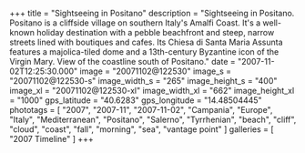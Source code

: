 +++
title = "Sightseeing in Positano"
description = "Sightseeing in Positano. Positano is a cliffside village on southern Italy's Amalfi Coast. It's a well-known holiday destination with a pebble beachfront and steep, narrow streets lined with boutiques and cafes. Its Chiesa di Santa Maria Assunta features a majolica-tiled dome and a 13th-century Byzantine icon of the Virgin Mary. View of the coastline south of Positano."
date = "2007-11-02T12:25:30.000"
image = "20071102@122530"
image_s = "20071102@122530-s"
image_width_s = "265"
image_height_s = "400"
image_xl = "20071102@122530-xl"
image_width_xl = "662"
image_height_xl = "1000"
gps_latitude = "40.6283"
gps_longitude = "14.48504445"
phototags = [ "2007", "2007-11", "2007-11-02", "Campania", "Europe", "Italy", "Mediterranean", "Positano", "Salerno", "Tyrrhenian", "beach", "cliff", "cloud", "coast", "fall", "morning", "sea", "vantage point" ]
galleries = [ "2007 Timeline" ]
+++
